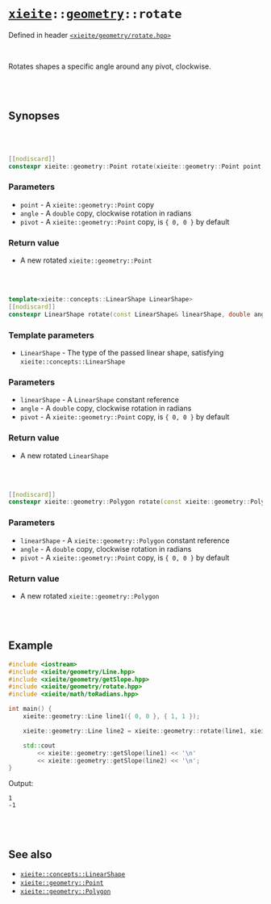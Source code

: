 # [`xieite`](../../README.md)`::`[`geometry`](../../docs/geometry.md)`::rotate`
Defined in header [`<xieite/geometry/rotate.hpp>`](../../include/xieite/geometry/rotate.hpp)

<br/>

Rotates shapes a specific angle around any pivot, clockwise.

<br/><br/>

## Synopses

<br/><br/>

```cpp
[[nodiscard]]
constexpr xieite::geometry::Point rotate(xieite::geometry::Point point, double angle, xieite::geometry::Point pivot = xieite::geometry::Point(0, 0)) noexcept;
```
### Parameters
- `point` - A `xieite::geometry::Point` copy
- `angle` - A `double` copy, clockwise rotation in radians
- `pivot` - A `xieite::geometry::Point` copy, is `{ 0, 0 }` by default
### Return value
- A new rotated `xieite::geometry::Point`

<br/><br/>

```cpp
template<xieite::concepts::LinearShape LinearShape>
[[nodiscard]]
constexpr LinearShape rotate(const LinearShape& linearShape, double angle, xieite::geometry::Point pivot = xieite::geometry::Point(0, 0)) noexcept;
```
### Template parameters
- `LinearShape` - The type of the passed linear shape, satisfying `xieite::concepts::LinearShape`
### Parameters
- `linearShape` - A `LinearShape` constant reference
- `angle` - A `double` copy, clockwise rotation in radians
- `pivot` - A `xieite::geometry::Point` copy, is `{ 0, 0 }` by default
### Return value
- A new rotated `LinearShape`

<br/><br/>

```cpp
[[nodiscard]]
constexpr xieite::geometry::Polygon rotate(const xieite::geometry::Polygon& polygon, double angle, xieite::geometry::Point pivot = xieite::geometry::Point(0, 0)) noexcept;
```
### Parameters
- `linearShape` - A `xieite::geometry::Polygon` constant reference
- `angle` - A `double` copy, clockwise rotation in radians
- `pivot` - A `xieite::geometry::Point` copy, is `{ 0, 0 }` by default
### Return value
- A new rotated `xieite::geometry::Polygon`

<br/><br/>

## Example
```cpp
#include <iostream>
#include <xieite/geometry/Line.hpp>
#include <xieite/geometry/getSlope.hpp>
#include <xieite/geometry/rotate.hpp>
#include <xieite/math/toRadians.hpp>

int main() {
	xieite::geometry::Line line1({ 0, 0 }, { 1, 1 });

	xieite::geometry::Line line2 = xieite::geometry::rotate(line1, xieite::math::toRadians(90.0));

	std::cout
		<< xieite::geometry::getSlope(line1) << '\n'
		<< xieite::geometry::getSlope(line2) << '\n';
}
```
Output:
```
1
-1
```

<br/><br/>

## See also
- [`xieite::concepts::LinearShape`](../../docs/concepts/LinearShape.md)
- [`xieite::geometry::Point`](../../docs/geometry/Point.md)
- [`xieite::geometry::Polygon`](../../docs/geometry/Polygon.md)
